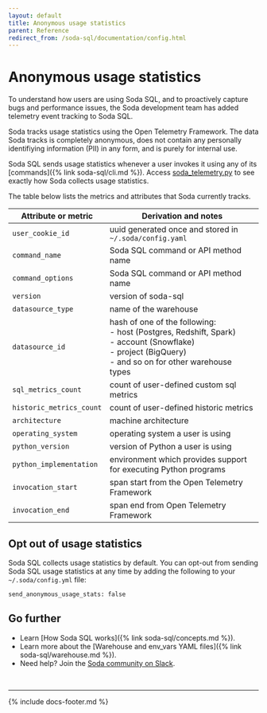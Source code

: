 ```yaml
---
layout: default
title: Anonymous usage statistics
parent: Reference
redirect_from: /soda-sql/documentation/config.html
---
```


# Anonymous usage statistics

To understand how users are using Soda SQL, and to proactively capture bugs and performance issues, the Soda development team has added telemetry event tracking to Soda SQL. 

Soda tracks usage statistics using the Open Telemetry Framework. The data Soda tracks is completely anonymous, does not contain any personally identifiying information (PII) in any form, and is purely for internal use.

Soda SQL sends usage statistics whenever a user invokes it using any of its [commands]({% link soda-sql/cli.md %}). Access [soda_telemetry.py](https://github.com/sodadata/soda-sql/blob/main/core/sodasql/telemetry/soda_telemetry.py) to see exactly how Soda collects usage statistics.

The table below lists the metrics and attributes that Soda currently tracks.

| Attribute or metric      | Derivation and notes                                                                                                      |
| ------------------------ | ------------------------------------------------------------------------------------------------------------------------- |
| `user_cookie_id`         | uuid generated once and stored in `~/.soda/config.yaml`                                                                   |
| `command_name`           | Soda SQL command or API method name                                                                                       |
| `command_options`        | Soda SQL command or API method name                                                                                       |
| `version`                | version of soda-sql                                                                                                       |
| `datasource_type`        | name of the warehouse                                                                                                     |
| `datasource_id`          | hash of one of the following: <br />- host (Postgres, Redshift, Spark) <br />- account (Snowflake) <br />- project (BigQuery) <br />- and so on for other warehouse types |
| `sql_metrics_count`      | count of user-defined custom sql metrics                                                                                  |
| `historic_metrics_count` | count of user-defined historic metrics                                                                                  |
| `architecture`           | machine architecture                                                                                                      |
| `operating_system`       | operating system a user is using                                                                                          |
| `python_version`         | version of Python a user is using                                                                                         |
| `python_implementation`  | environment which provides support for executing Python programs                                                          |
| `invocation_start`       | span start from the Open Telemetry Framework                                                                              |
| `invocation_end`         | span end from Open Telemetry Framework                                                                                    |

## Opt out of usage statistics

Soda SQL collects usage statistics by default. You can opt-out from sending Soda SQL usage statistics at any time by adding the following to your `~/.soda/config.yml` file:
```
send_anonymous_usage_stats: false
```

## Go further

* Learn [How Soda SQL works]({% link soda-sql/concepts.md %}).
* Learn more about the [Warehouse and env_vars YAML files]({% link soda-sql/warehouse.md %}).
* Need help? Join the <a href="http://community.soda.io/slack" target="_blank"> Soda community on Slack</a>.

<br />

---
{% include docs-footer.md %}